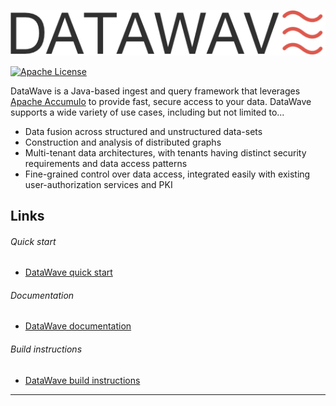 <p align="center">
   <img src="datawave-readme.png" />
</p>

[![Apache License][li]][ll]

DataWave is a Java-based ingest and query framework that leverages [Apache Accumulo](http://accumulo.apache.org/) to provide fast, secure access to your data. DataWave supports a wide variety of use cases, including but not limited to...

* Data fusion across structured and unstructured data-sets
* Construction and analysis of distributed graphs
* Multi-tenant data architectures, with tenants having distinct security requirements and data access patterns
* Fine-grained control over data access, integrated easily with existing user-authorization services and PKI

Links
---------
###### Quick start
* [DataWave quick start](https://code.nsa.gov/datawave/docs/quickstart)

###### Documentation
* [DataWave documentation](https://code.nsa.gov/datawave/docs/)

###### Build instructions
* [DataWave build instructions](BUILDME.md)
---

[li]: http://img.shields.io/badge/license-ASL-blue.svg
[ll]: https://www.apache.org/licenses/LICENSE-2.0
